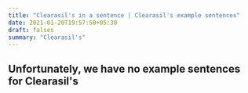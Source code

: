 ```yaml
---
title: "Clearasil's in a sentence | Clearasil's example sentences"
date: 2021-01-20T19:57:50+05:30
draft: falses
summary: "Clearasil's"
---
```

## Unfortunately, we have no example sentences for Clearasil's                 
